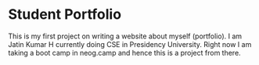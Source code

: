 # Student Portfolio

This is my first project on writing a website about myself (portfolio).
I am Jatin Kumar H currently doing CSE in Presidency University. Right now I
am taking a boot camp in neog.camp and hence this is a project from there.